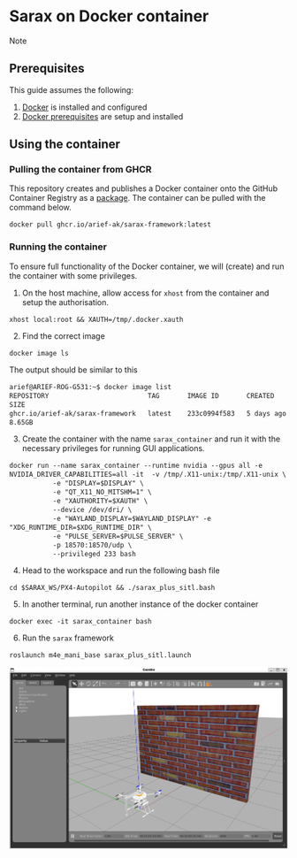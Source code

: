 # Sarax on Docker container
>[!NOTE]
>## Prerequisites
>This guide assumes the following:
>
>1. [Docker](https://docs.docker.com/engine/install/) is installed and configured
>2. [Docker prerequisites](Docker%20prerequisites.md) are setup and installed

## Using the container

### Pulling the container from GHCR
This repository creates and publishes a Docker container onto the GitHub Container Registry as a [package](https://github.com/Arief-AK/sarax/pkgs/container/sarax-framework). The container can be pulled with the command below.
```shell
docker pull ghcr.io/arief-ak/sarax-framework:latest
```
<!-- ### Building the container
Optionally, the container can be built using the [Dockerfile](../Dockerfile) in the source. This can be done after cloning the repository and building the [Dockerfile](../Dockerfile) with the command below.
```shell
docker build .
``` -->

### Running the container
To ensure full functionality of the Docker container, we will (create) and run the container with some privileges.

1. On the host machine, allow access for `xhost` from the container and setup the authorisation.
```shell
xhost local:root && XAUTH=/tmp/.docker.xauth
```

2. Find the correct image
```shell
docker image ls
```

The output should be similar to this
```shell
arief@ARIEF-ROG-G531:~$ docker image list
REPOSITORY                         TAG       IMAGE ID       CREATED         SIZE
ghcr.io/arief-ak/sarax-framework   latest    233c0994f583   5 days ago      8.65GB
```

3. Create the container with the name `sarax_container` and run it with the necessary privileges for running GUI applications.
```shell
docker run --name sarax_container --runtime nvidia --gpus all -e NVIDIA_DRIVER_CAPABILITIES=all -it  -v /tmp/.X11-unix:/tmp/.X11-unix \
           -e "DISPLAY=$DISPLAY" \
           -e "QT_X11_NO_MITSHM=1" \
           -e "XAUTHORITY=$XAUTH" \
           --device /dev/dri/ \
           -e "WAYLAND_DISPLAY=$WAYLAND_DISPLAY" -e "XDG_RUNTIME_DIR=$XDG_RUNTIME_DIR" \
           -e "PULSE_SERVER=$PULSE_SERVER" \
           -p 18570:18570/udp \
           --privileged 233 bash
```

4. Head to the workspace and run the following bash file
```shell
cd $SARAX_WS/PX4-Autopilot && ./sarax_plus_sitl.bash
```

5. In another terminal, run another instance of the docker container
```shell
docker exec -it sarax_container bash
```

6. Run the `sarax` framework
```shell
roslaunch m4e_mani_base sarax_plus_sitl.launch
```

![alt text](images/Gazebo.png)